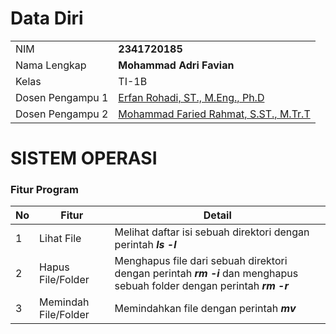 # Data Diri

| | |
|--|--|
| NIM | **2341720185** |
| Nama Lengkap | **Mohammad Adri Favian** |
| Kelas | TI-1B |
| Dosen Pengampu 1 | [Erfan Rohadi, ST., M.Eng., Ph.D](https://scholar.google.co.id/citations?user=i9ivLAkAAAAJ&hl=id) |
| Dosen Pengampu 2 | [Mohammad Faried Rahmat, S.ST., M.Tr.T](https://github.com/fariedrahmat) |

# SISTEM OPERASI
### Fitur Program

|**No**| **Fitur** | **Detail** |
|--|--|--|
| 1 | Lihat File | Melihat daftar isi sebuah direktori dengan perintah ***ls -l*** |
| 2 | Hapus File/Folder | Menghapus file dari sebuah direktori dengan perintah ***rm -i*** dan menghapus sebuah folder dengan perintah ***rm -r***|
| 3 | Memindah File/Folder | Memindahkan file dengan perintah ***mv*** |